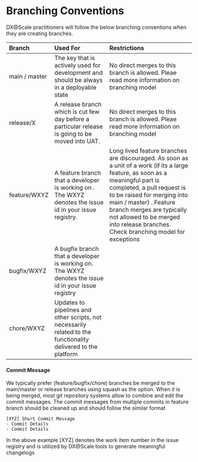 # Branching Conventions

DX@Scale practitioners will follow the below branching conventions when they are creating branches.

| Branch | Used For | Restrictions |
| :--- | :--- | :--- |
| main / master | The key that is actively used for development and should be always in a deployable state | No direct merges to this branch is allowed.   Pleae read more information on branching model |
| release/X | A release branch which is cut few day before a particular release is going to be moved into UAT. | No direct merges to this branch is allowed. Pleae read more information on branching model |
| feature/WXYZ | A feature branch that a developer is working on . The WXYZ denotes the issue id in your issue registry. | Long lived feature branches are discouraged.  As soon as a unit of a work \(if its a large feature, as soon as a meaningful part is  completed, a pull request is to be raised for merging into main / master\) . Feature branch merges are typically not allowed to be merged into release branches. Check branching model for exceptions |
| bugfix/WXYZ | A bugfix  branch that a developer is working on. The WXYZ denotes the issue id in your issue registry |  |
| chore/WXYZ | Updates to pipelines and other scripts, not necessarily related to the functionality delivered to the platform |  |

#### Commit Message

We typically prefer \(feature/bugfix/chore\) branches be merged to the main/master or release branches  using squash as the option. When it is being merged, most git repository systems allow to combine and edit the commit messages. The commit messages from multiple commits in feature branch should be cleaned up and should follow the similar format

```text
[XYZ] Short Commit Message
- Commit Details
- Commit Details
```

In the above example \[XYZ\] denotes the work item number in  the issue registry and is utilized by DX@Scale tools to generate meaningful changelogs  


